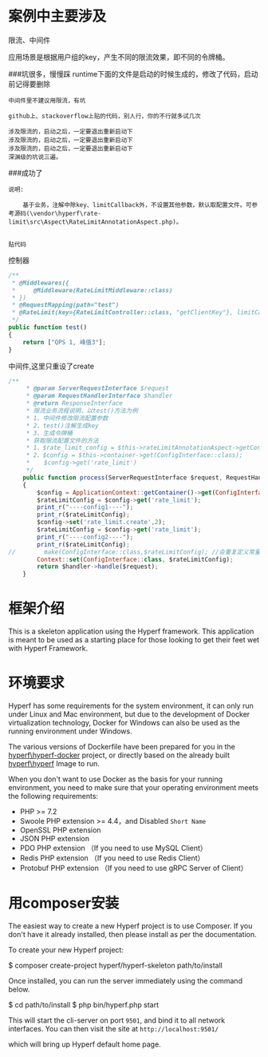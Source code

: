 # 案例中主要涉及
限流、中间件

应用场景是根据用户组的key，产生不同的限流效果，即不同的令牌桶。

###坑很多，慢慢踩
    runtime下面的文件是启动的时候生成的，修改了代码，启动前记得要删除
    
    中间件里不建议用限流，有坑
    
    github上、stackoverflow上贴的代码，别人行，你的不行就多试几次
    
    涉及限流的，启动之后，一定要退出重新启动下
    涉及限流的，启动之后，一定要退出重新启动下
    涉及限流的，启动之后，一定要退出重新启动下
    深渊级的坑说三遍。

###成功了

    说明:
    
        基于业务，注解中除key、limitCallback外，不设置其他参数，默认取配置文件。可参考源码(\vendor\hyperf\rate-limit\src\Aspect\RateLimitAnnotationAspect.php)。


    贴代码

控制器
```javascript
/**
 * @Middlewares({
 *     @Middleware(RateLimitMiddleware::class)
 * })
 * @RequestMapping(path="test")
 * @RateLimit(key={RateLimitController::class, "getClientKey"}, limitCallback={RateLimitController::class, "rateLimitCallback"})
 */
public function test()
{
    return ["QPS 1, 峰值3"];
}
```

中间件,这里只重设了create
```javascript
/**
     * @param ServerRequestInterface $request
     * @param RequestHandlerInterface $handler
     * @return ResponseInterface
     * 限流业务流程说明，以test()方法为例
     * 1、中间件修改限流配置参数
     * 2、test()注解生成key
     * 3、生成令牌桶
     * 获取限流配置文件的方法
     * 1、$rate_limit_config = $this->rateLimitAnnotationAspect->getConfig();
     * 2、$config = $this->container->get(ConfigInterface::class);
     *    $config->get('rate_limit')
     */
    public function process(ServerRequestInterface $request, RequestHandlerInterface $handler): ResponseInterface
    {
        $config = ApplicationContext::getContainer()->get(ConfigInterface::class);
        $rateLimitConfig = $config->get('rate_limit');
        print_r("----config1----");
        print_r($rateLimitConfig);
        $config->set('rate_limit.create',2);
        $rateLimitConfig = $config->get('rate_limit');
        print_r("----config2----");
        print_r($rateLimitConfig);
//        make(ConfigInterface::class,$rateLimitConfig); //会重复定义常量
        Context::set(ConfigInterface::class, $rateLimitConfig);
        return $handler->handle($request);
    }
```
# 框架介绍

This is a skeleton application using the Hyperf framework. This application is meant to be used as a starting place for those looking to get their feet wet with Hyperf Framework.

# 环境要求

Hyperf has some requirements for the system environment, it can only run under Linux and Mac environment, but due to the development of Docker virtualization technology, Docker for Windows can also be used as the running environment under Windows.

The various versions of Dockerfile have been prepared for you in the [hyperf\hyperf-docker](https://github.com/hyperf/hyperf-docker) project, or directly based on the already built [hyperf\hyperf](https://hub.docker.com/r/hyperf/hyperf) Image to run.

When you don't want to use Docker as the basis for your running environment, you need to make sure that your operating environment meets the following requirements:  

 - PHP >= 7.2
 - Swoole PHP extension >= 4.4，and Disabled `Short Name`
 - OpenSSL PHP extension
 - JSON PHP extension
 - PDO PHP extension （If you need to use MySQL Client）
 - Redis PHP extension （If you need to use Redis Client）
 - Protobuf PHP extension （If you need to use gRPC Server of Client）

# 用composer安装

The easiest way to create a new Hyperf project is to use Composer. If you don't have it already installed, then please install as per the documentation.

To create your new Hyperf project:

$ composer create-project hyperf/hyperf-skeleton path/to/install

Once installed, you can run the server immediately using the command below.

$ cd path/to/install
$ php bin/hyperf.php start

This will start the cli-server on port `9501`, and bind it to all network interfaces. You can then visit the site at `http://localhost:9501/`

which will bring up Hyperf default home page.
